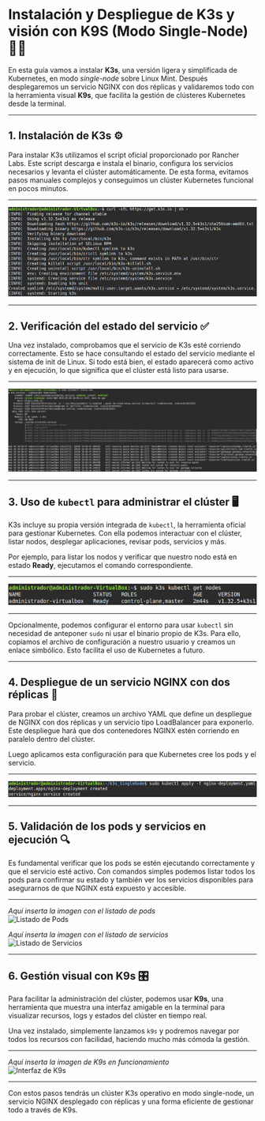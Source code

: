 # Instalación y Despliegue de K3s y visión con K9S (Modo Single-Node) 🚀🐧

En esta guía vamos a instalar **K3s**, una versión ligera y simplificada de Kubernetes, en modo *single-node* sobre Linux Mint. Después desplegaremos un servicio NGINX con dos réplicas y validaremos todo con la herramienta visual **K9s**, que facilita la gestión de clústeres Kubernetes desde la terminal.

---

## 1. Instalación de K3s ⚙️

Para instalar K3s utilizamos el script oficial proporcionado por Rancher Labs. Este script descarga e instala el binario, configura los servicios necesarios y levanta el clúster automáticamente. De esta forma, evitamos pasos manuales complejos y conseguimos un clúster Kubernetes funcional en pocos minutos.

---
 
![K3S](https://github.com/marconajcoz/pps-1033563/raw/main/RA5/RA5_4/assets/images/1-InstalarK3S.PNG)

---

## 2. Verificación del estado del servicio ✅

Una vez instalado, comprobamos que el servicio de K3s esté corriendo correctamente. Esto se hace consultando el estado del servicio mediante el sistema de init de Linux. Si todo está bien, el estado aparecerá como activo y en ejecución, lo que significa que el clúster está listo para usarse.

---

![K3S Status](https://github.com/marconajcoz/pps-1033563/raw/main/RA5/RA5_4/assets/images/2-StatusK3S.PNG)

---

## 3. Uso de `kubectl` para administrar el clúster 🖥️

K3s incluye su propia versión integrada de `kubectl`, la herramienta oficial para gestionar Kubernetes. Con ella podemos interactuar con el clúster, listar nodos, desplegar aplicaciones, revisar pods, servicios y más.

Por ejemplo, para listar los nodos y verificar que nuestro nodo está en estado **Ready**, ejecutamos el comando correspondiente.

---

![K3S Nodos](https://github.com/marconajcoz/pps-1033563/raw/main/RA5/RA5_4/assets/images/3-NodoListo.PNG)

---

Opcionalmente, podemos configurar el entorno para usar `kubectl` sin necesidad de anteponer `sudo` ni usar el binario propio de K3s. Para ello, copiamos el archivo de configuración a nuestro usuario y creamos un enlace simbólico. Esto facilita el uso de Kubernetes a futuro.

---

## 4. Despliegue de un servicio NGINX con dos réplicas 🐳

Para probar el clúster, creamos un archivo YAML que define un despliegue de NGINX con dos réplicas y un servicio tipo LoadBalancer para exponerlo. Este despliegue hará que dos contenedores NGINX estén corriendo en paralelo dentro del clúster.

Luego aplicamos esta configuración para que Kubernetes cree los pods y el servicio.

---

![Nginx Deploy](https://github.com/marconajcoz/pps-1033563/raw/main/RA5/RA5_4/assets/images/4-AplicarNginxDeploy.PNG)

---

## 5. Validación de los pods y servicios en ejecución 🔍

Es fundamental verificar que los pods se estén ejecutando correctamente y que el servicio esté activo. Con comandos simples podemos listar todos los pods para confirmar su estado y también ver los servicios disponibles para asegurarnos de que NGINX está expuesto y accesible.

---

*Aquí inserta la imagen con el listado de pods*  
![Listado de Pods](ruta/a/tu/imagen5.png)

*Aquí inserta la imagen con el listado de servicios*  
![Listado de Servicios](ruta/a/tu/imagen6.png)

---

## 6. Gestión visual con K9s 🎛️

Para facilitar la administración del clúster, podemos usar **K9s**, una herramienta que muestra una interfaz amigable en la terminal para visualizar recursos, logs y estados del clúster en tiempo real.

Una vez instalado, simplemente lanzamos `k9s` y podremos navegar por todos los recursos con facilidad, haciendo mucho más cómoda la gestión.

---

*Aquí inserta la imagen de K9s en funcionamiento*  
![Interfaz de K9s](ruta/a/tu/imagen7.png)

---

Con estos pasos tendrás un clúster K3s operativo en modo single-node, un servicio NGINX desplegado con réplicas y una forma eficiente de gestionar todo a través de K9s.
